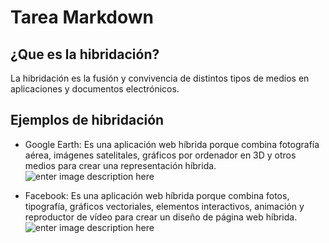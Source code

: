 ﻿# Tarea Markdown
## ¿Que es la hibridación?
La hibridación es la fusión y convivencia de distintos tipos de medios en aplicaciones y documentos electrónicos.

## Ejemplos de hibridación 

- Google Earth: Es una aplicación web híbrida porque combina fotografía aérea, imágenes satelitales, gráficos por ordenador en 3D y otros medios para crear una representación híbrida.
![enter image description here](https://cdn.andro4all.com/andro4all/2020/12/Google-Earth-1.jpg)

- Facebook: Es una aplicación web híbrida porque combina fotos, tipografía, gráficos vectoriales, elementos interactivos, animación y reproductor de vídeo para crear un diseño de página web híbrida.
![enter image description here](https://marketing4ecommerce.net/wp-content/uploads/2020/02/historia-de-facebook.jpg)
